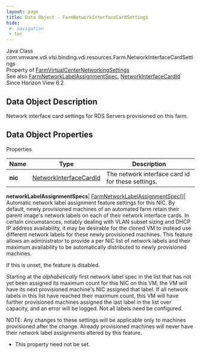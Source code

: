 ```yaml
---
layout: page
title: Data Object - FarmNetworkInterfaceCardSettings
hide:
 #- navigation
 - toc
---
```






Java Class
    com.vmware.vdi.vlsi.binding.vdi.resources.Farm.NetworkInterfaceCardSettings  
Property of
     [FarmVirtualCenterNetworkingSettings](vdi.resources.Farm.VirtualCenterNetworkingSettings.md#field_detail)  
See also
     [FarmNetworkLabelAssignmentSpec](vdi.resources.Farm.NetworkLabelAssignmentSpec.md), [NetworkInterfaceCardId](vdi.entity.NetworkInterfaceCardId.md)  
Since 
    Horizon View 6.2

## Data Object Description 

Network interface card settings for RDS Servers provisioned on this farm. 

## Data Object Properties

Properties

Name |  Type |  Description   
---|---|---  
**nic**| [NetworkInterfaceCardId](vdi.entity.NetworkInterfaceCardId.md)|  The network interface card id for these settings.   
  
**networkLabelAssignmentSpecs**| [FarmNetworkLabelAssignmentSpec[]](vdi.resources.Farm.NetworkLabelAssignmentSpec.md)|  Automatic network label assignment feature settings for this NIC. By default, newly provisioned machines of an automated farm retain their parent image's network labels on each of their network interface cards. In certain circumstances, notably dealing with VLAN subset sizing and DHCP IP address availability, it may be desirable for the cloned VM to instead use different network labels for these newly provisioned machines. This feature allows an administrator to provide a per NIC list of network labels and their maximum availability to be automatically distributed to newly provisioned machines.   
  
If this is unset, the feature is disabled.  
  
Starting at the _alphabetically_ first network label spec in the list that has not yet been assigned its maximum count for this NIC on this VM, the VM will have its next provisioned machine's NIC assigned that label. If all network labels in this list have reached their maximum count, this VM will have further provisioned machines assigned the last label in the list over capacity, and an error will be logged. Not all labels need be configured.   
  
NOTE: Any changes to these settings will be applicable only to machines provisioned after the change. Already provisioned machines will never have their network label assignments altered by this feature.   


* This property need not be set.

  
  
  
   
  
  

